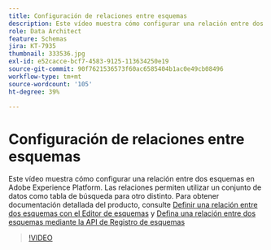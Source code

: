 ```yaml
---
title: Configuración de relaciones entre esquemas
description: Este vídeo muestra cómo configurar una relación entre dos esquemas en Adobe Experience Platform. Las relaciones permiten utilizar un conjunto de datos como tabla de búsqueda para otro distinto.
role: Data Architect
feature: Schemas
jira: KT-7935
thumbnail: 333536.jpg
exl-id: e52cacce-bcf7-4583-9125-113634250e19
source-git-commit: 90f7621536573f60ac6585404b1ac0e49cb08496
workflow-type: tm+mt
source-wordcount: '105'
ht-degree: 39%

---
```


# Configuración de relaciones entre esquemas

Este vídeo muestra cómo configurar una relación entre dos esquemas en Adobe Experience Platform. Las relaciones permiten utilizar un conjunto de datos como tabla de búsqueda para otro distinto. Para obtener documentación detallada del producto, consulte [Definir una relación entre dos esquemas con el Editor de esquemas](https://experienceleague.adobe.com/docs/experience-platform/xdm/tutorials/relationship-ui.html?lang=es) y [Defina una relación entre dos esquemas mediante la API de Registro de esquemas](https://experienceleague.adobe.com/docs/experience-platform/xdm/tutorials/relationship-api.html)

>[!VIDEO](https://video.tv.adobe.com/v/333536?quality=12&learn=on)

